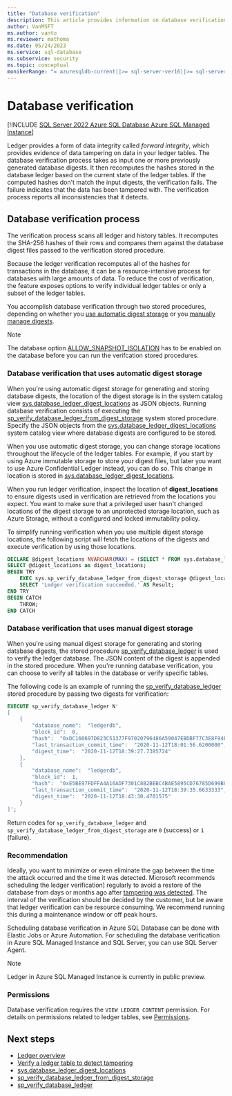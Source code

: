 ```yaml
---
title: "Database verification"
description: This article provides information on database verification for a ledger database.
author: VanMSFT
ms.author: vanto
ms.reviewer: mathoma
ms.date: 05/24/2023
ms.service: sql-database
ms.subservice: security
ms.topic: conceptual
monikerRange: "= azuresqldb-current||>= sql-server-ver16||>= sql-server-linux-ver16"
---
```


# Database verification

[!INCLUDE [SQL Server 2022 Azure SQL Database Azure SQL Managed Instance](../../../includes/applies-to-version/sqlserver2022-asdb-asmi.md)]

Ledger provides a form of data integrity called *forward integrity*, which provides evidence of data tampering on data in your ledger tables. The database verification process takes as input one or more previously generated database digests. It then recomputes the hashes stored in the database ledger based on the current state of the ledger tables. If the computed hashes don't match the input digests, the verification fails. The failure indicates that the data has been tampered with. The verification process reports all inconsistencies that it detects.

## Database verification process

The verification process scans all ledger and history tables. It recomputes the SHA-256 hashes of their rows and compares them against the database digest files passed to the verification stored procedure. 

Because the ledger verification recomputes all of the hashes for transactions in the database, it can be a resource-intensive process for databases with large amounts of data. To reduce the cost of verification, the feature exposes options to verify individual ledger tables or only a subset of the ledger tables.

You accomplish database verification through two stored procedures, depending on whether you [use automatic digest storage](#database-verification-that-uses-automatic-digest-storage) or you [manually manage digests](#database-verification-that-uses-manual-digest-storage).

> [!NOTE]
> The database option [ALLOW_SNAPSHOT_ISOLATION](../../../t-sql/statements/alter-database-transact-sql-set-options.md) has to be enabled on the database before you can run the verifcation stored procedures.

### Database verification that uses automatic digest storage

When you're using automatic digest storage for generating and storing database digests, the location of the digest storage is in the system catalog view [sys.database_ledger_digest_locations](../../system-catalog-views/sys-database-ledger-digest-locations-transact-sql.md) as JSON objects. Running database verification consists of executing the [sp_verify_database_ledger_from_digest_storage](../../system-stored-procedures/sys-sp-verify-database-ledger-from-digest-storage-transact-sql.md) system stored procedure. Specify the JSON objects from the [sys.database_ledger_digest_locations](../../system-catalog-views/sys-database-ledger-digest-locations-transact-sql.md)  system catalog view where database digests are configured to be stored. 

When you use automatic digest storage, you can change storage locations throughout the lifecycle of the ledger tables.  For example, if you start by using Azure immutable storage to store your digest files, but later you want to use Azure Confidential Ledger instead, you can do so. This change in location is stored in [sys.database_ledger_digest_locations](../../system-catalog-views/sys-database-ledger-digest-locations-transact-sql.md). 

When you run ledger verification, inspect the location of **digest_locations** to ensure digests used in verification are retrieved from the locations you expect. You want to make sure that a privileged user hasn't changed locations of the digest storage to an unprotected storage location, such as Azure Storage, without a configured and locked immutability policy. 

To simplify running verification when you use multiple digest storage locations, the following script will fetch the locations of the digests and execute verification by using those locations.

```sql
DECLARE @digest_locations NVARCHAR(MAX) = (SELECT * FROM sys.database_ledger_digest_locations FOR JSON AUTO, INCLUDE_NULL_VALUES);
SELECT @digest_locations as digest_locations;
BEGIN TRY
    EXEC sys.sp_verify_database_ledger_from_digest_storage @digest_locations;
    SELECT 'Ledger verification succeeded.' AS Result;
END TRY
BEGIN CATCH
    THROW;
END CATCH
```

### Database verification that uses manual digest storage

When you're using manual digest storage for generating and storing database digests, the stored procedure [sp_verify_database_ledger](../../system-stored-procedures/sys-sp-verify-database-ledger-transact-sql.md) is used to verify the ledger database. The JSON content of the digest is appended in the stored procedure. When you're running database verification, you can choose to verify all tables in the database or verify specific tables. 

The following code is an example of running the [sp_verify_database_ledger](../../system-stored-procedures/sys-sp-verify-database-ledger-transact-sql.md) stored procedure by passing two digests for verification: 

```sql
EXECUTE sp_verify_database_ledger N'
[
    {
        "database_name":  "ledgerdb",
        "block_id":  0,
        "hash":  "0xDC160697D823C51377F97020796486A59047EBDBF77C3E8F94EEE0FFF7B38A6A",
        "last_transaction_commit_time":  "2020-11-12T18:01:56.6200000",
        "digest_time":  "2020-11-12T18:39:27.7385724"
    },
    {
        "database_name":  "ledgerdb",
        "block_id":  1,
        "hash":  "0xE5BE97FDFFA4A16ADF7301C8B2BEBC4BAE5895CD76785D699B815ED2653D9EF8",
        "last_transaction_commit_time":  "2020-11-12T18:39:35.6633333",
        "digest_time":  "2020-11-12T18:43:30.4701575"
    }
]';
```

Return codes for `sp_verify_database_ledger` and `sp_verify_database_ledger_from_digest_storage` are `0` (success) or `1` (failure).

### Recommendation

Ideally, you want to minimize or even eliminate the gap between the time the attack occurred and the time it was detected. Microsoft recommends scheduling the ledger verification] regularly to avoid a restore of the database from days or months ago after [tampering was detected](ledger-how-to-recover-after-tampering.md). The interval of the verification should be decided by the customer, but be aware that ledger verification can be resource consuming. We recommend running this during a maintenance window or off peak hours.

Scheduling database verification in Azure SQL Database can be done with Elastic Jobs or Azure Automation. For scheduling the database verification in Azure SQL Managed Instance and SQL Server, you can use SQL Server Agent.

> [!NOTE]
> Ledger in Azure SQL Managed Instance is currently in public preview.

### Permissions
Database verification requires the `VIEW LEDGER CONTENT` permission. For details on permissions related to ledger tables, see [Permissions](../permissions-database-engine.md).

## Next steps

- [Ledger overview](ledger-overview.md)
- [Verify a ledger table to detect tampering](ledger-verify-database.md)
- [sys.database_ledger_digest_locations](../../system-catalog-views/sys-database-ledger-digest-locations-transact-sql.md)
- [sp_verify_database_ledger_from_digest_storage](../../system-stored-procedures/sys-sp-verify-database-ledger-from-digest-storage-transact-sql.md)
- [sp_verify_database_ledger](../../system-stored-procedures/sys-sp-verify-database-ledger-transact-sql.md)
